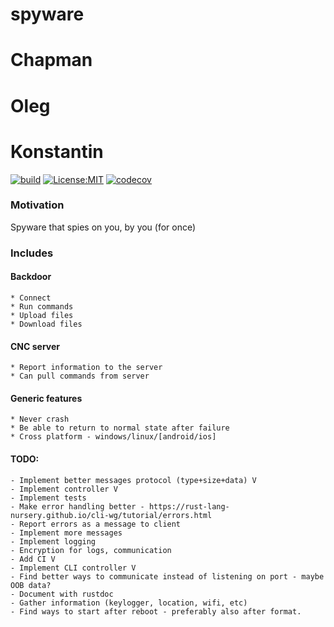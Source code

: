 # spyware
# Chapman
# Oleg
# Konstantin 

[![build](https://travis-ci.org/talbor49/rustdoor.svg?branch=master)](https://travis-ci.org/talbor49/rustdoor)
[![License:MIT](https://img.shields.io/badge/License-MIT-yellow.svg)](https://opensource.org/licenses/MIT)
[![codecov](https://codecov.io/gh/talbor49/rustdoor/branch/master/graph/badge.svg)](https://codecov.io/gh/talbor49/rustdoor)

### Motivation
Spyware that spies on you, by you (for once)

### Includes
#### Backdoor
    * Connect
    * Run commands
    * Upload files
    * Download files
#### CNC server
    * Report information to the server
    * Can pull commands from server
    
#### Generic features
    * Never crash
    * Be able to return to normal state after failure
    * Cross platform - windows/linux/[android/ios]

#### TODO:
    - Implement better messages protocol (type+size+data) V
    - Implement controller V
    - Implement tests
    - Make error handling better - https://rust-lang-nursery.github.io/cli-wg/tutorial/errors.html
    - Report errors as a message to client
    - Implement more messages
    - Implement logging
    - Encryption for logs, communication
    - Add CI V
    - Implement CLI controller V
    - Find better ways to communicate instead of listening on port - maybe OOB data?
    - Document with rustdoc
    - Gather information (keylogger, location, wifi, etc)
    - Find ways to start after reboot - preferably also after format. 
